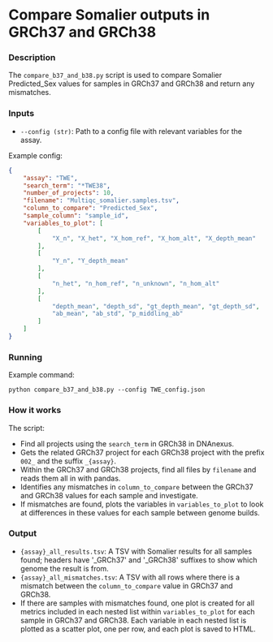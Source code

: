 # Compare Somalier outputs in GRCh37 and GRCh38

### Description
The `compare_b37_and_b38.py` script is used to compare Somalier Predicted_Sex values for samples in GRCh37 and GRCh38 and return any mismatches.

### Inputs
- `--config (str)`: Path to a config file with relevant variables for the assay.

Example config:
```json
{
    "assay": "TWE",
    "search_term": "*TWE38",
    "number_of_projects": 10,
    "filename": "Multiqc_somalier.samples.tsv",
    "column_to_compare": "Predicted_Sex",
    "sample_column": "sample_id",
    "variables_to_plot": [
        [
            "X_n", "X_het", "X_hom_ref", "X_hom_alt", "X_depth_mean"
        ],
        [
            "Y_n", "Y_depth_mean"
        ],
        [
            "n_het", "n_hom_ref", "n_unknown", "n_hom_alt"
        ],
        [
            "depth_mean", "depth_sd", "gt_depth_mean", "gt_depth_sd",
            "ab_mean", "ab_std", "p_middling_ab"
        ]
    ]
}
```

### Running
Example command:
```
python compare_b37_and_b38.py --config TWE_config.json
```

### How it works
The script:
- Find all projects using the `search_term` in GRCh38 in DNAnexus.
- Gets the related GRCh37 project for each GRCh38 project with the prefix `002_` and the suffix `_{assay}`.
 - Within the GRCh37 and GRCh38 projects, find all files by `filename` and reads them all in with pandas.
- Identifies any mismatches in `column_to_compare` between the GRCh37 and GRCh38 values for each sample and investigate.
- If mismatches are found, plots the variables in `variables_to_plot` to look at differences in these values for each sample between genome builds.

### Output
- `{assay}_all_results.tsv`: A TSV with Somalier results for all samples found; headers have '_GRCh37' and '_GRCh38' suffixes to show which genome the result is from.
- `{assay}_all_mismatches.tsv`: A TSV with all rows where there is a mismatch between the `column_to_compare` value in GRCh37 and GRCh38.
- If there are samples with mismatches found, one plot is created for all metrics included in each nested list within `variables_to_plot` for each sample in GRCh37 and GRCh38. Each variable in each nested list is plotted as a scatter plot, one per row, and each plot is saved to HTML.